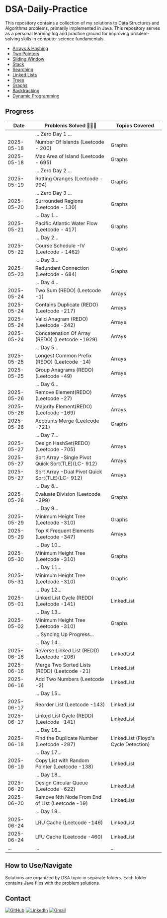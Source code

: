 # DSA-Daily-Practice 

This repository contains a collection of my solutions to Data Structures and Algorithms problems, primarily implemented in Java. This repository serves as a personal learning log and practice ground for improving problem-solving skills in computer science fundamentals.

* [Arrays & Hashing](Arrays%20&%20Hashing)
* [Two Pointers](Two%20Pointers)
* [Sliding Window](Sliding%20Window)
* [Stack](Stack)
* [Searching](Searching)
* [Linked Lists](Linked%20Lists)
* [Trees](Trees)
* [Graphs](Graphs)
* [Backtracking](Backtracking)
* [Dynamic Programming](Dynamic%20Programming)

## Progress

| Date       | Problems Solved 🔨💪🏼                            | Topics Covered          |
|------------|--------------------------------------------------|-------------------------|
|            | ... Zero Day 1 ...                               |                         |
| 2025-05-18 | Number Of Islands (Leetcode - 200)               | Graphs                  |
| 2025-05-18 | Max Area of Island (Leetcode - 695)              | Graphs                  |
|            | ... Zero Day 2 ...                               |                         |
| 2025-05-19 | Rotting Oranges (Leetcode - 994)                 | Graphs                  |
|            | ... Zero Day 3 ...                               |                         |
| 2025-05-20 | Surrounded Regions (Leetcode - 130)              | Graphs                  |
|            | ... Day 1...                                     |                         |
| 2025-05-21 | Pacific Atlantic Water Flow (Leetcode - 417)     | Graphs                  |
|            | ... Day 2...                                     |                         |
| 2025-05-22 | Course Schedule -IV (Leetcode - 1462)            | Graphs                  |
|            | ... Day 3...                                     |                         |
| 2025-05-23 | Redundant Connection (Leetcode - 684)            | Graphs                  |
|            | ... Day 4...                                     |                         |
| 2025-05-24 | Two Sum (REDO) (Leetcode -1)                     | Arrays                  |
| 2025-05-24 | Contains Duplicate (REDO) (Leetcode -217)        | Arrays                  |
| 2025-05-24 | Valid Anagram (REDO) (Leetcode -242)             | Arrays                  |
| 2025-05-24 | Concatenation Of Array (REDO) (Leetcode -1929)   | Arrays                  |
|            | ... Day 5...                                     |                         |
| 2025-05-25 | Longest Common Prefix (REDO) (Leetcode -14)      | Arrays                  |
| 2025-05-25 | Group Anagrams (REDO) (Leetcode -49)             | Arrays                  |
|            | ... Day 6...                                     |                         |
| 2025-05-26 | Remove Element(REDO) (Leetcode -27)              | Arrays                  |
| 2025-05-26 | Majority Element(REDO) (Leetcode -169)           | Arrays                  |
| 2025-05-26 | Accounts Merge (Leetcode -721)             | Graphs                  |
|            | ... Day 7...                                     |                         |
| 2025-05-27 | Design HashSet(REDO) (Leetcode -705)             | Arrays                  |
| 2025-05-27 | Sort Array -Single Pivot Quick Sort(TLE)(LC- 912)| Arrays                  |
| 2025-05-27 | Sort Array -Dual Pivot Quick Sort(TLE)(LC- 912)  | Arrays                  |
|            | ... Day 8...                                     |                         |
| 2025-05-28 | Evaluate Division (Leetcode -399)                | Graphs                  |
|            | ... Day 9...                                     |                         |
| 2025-05-29 | Minimum Height Tree (Leetcode -310)              | Graphs                  |
| 2025-05-29 | Top K Frequent Elements (Leetcode -347)          | Arrays                  |
|            | ... Day 10...                                    |                         |
| 2025-05-30 | Minimum Height Tree (Leetcode -310)              | Graphs                  |
|            | ... Day 11...                                    |                         |
| 2025-05-31 | Minimum Height Tree (Leetcode -310)              | Graphs                  |
|            | ... Day 12...                                    |                         |
| 2025-05-01 | Linked List Cycle (REDD) (Leetcode -141)         | LinkedList              |
|            | ... Day 13...                                    |                         |
| 2025-05-02 | Minimum Height Tree (Leetcode -310)              | Graphs                  |
|            | ... Syncing Up Progress...                       |                         |
|            | ... Day 14...                                    |                         |
| 2025-06-16 | Reverse Linked List (REDD) (Leetcode -206)       | LinkedList              |
| 2025-06-16 | Merge Two Sorted Lists (REDD) (Leetcode -21)     | LinkedList              |
| 2025-06-16 | Add Two Numbers (Leetcode -2)                    | LinkedList              |
|            | ... Day 15...                                    |                         |
| 2025-06-17 | Reorder List (Leetcode -143)                     | LinkedList              |
| 2025-06-17 | Linked List Cycle (REDD) (Leetcode -141)         | LinkedList              |
|            | ... Day 16...                                    |                         |
| 2025-06-18 | Find the Duplicate Number (Leetcode -287)        | LinkedList  (Floyd's Cycle Detection)            |
|            | ... Day 17...                                    |                         |
| 2025-06-19 | Copy List with Random Pointer (Leetcode -138)    | LinkedList              |
|            | ... Day 18...                                    |                         |
| 2025-06-20 | Design Circular Queue (Leetcode -622)            | LinkedList              |
| 2025-06-20 | Remove Nth Node From End of List (Leetcode -19)  | LinkedList              |
|            | ... Day 19...                                    |                         |
| 2025-06-24 | LRU Cache (Leetcode -146)                        | LinkedList              |
| 2025-06-24 | LFU Cache (Leetcode -460)                        | LinkedList              |
| ...        | ...                                              | ...                     |

## How to Use/Navigate

Solutions are organized by DSA topic in separate folders. Each folder contains Java files with the problem solutions.

## Contact

[![GitHub](https://img.shields.io/badge/GitHub-181717?style=flat-square&logo=github&logoColor=ffffff)](https://github.com/Haririshikesh/)
[![LinkedIn](https://img.shields.io/badge/LinkedIn-0A66C2?style=flat-square&logo=linkedin&logoColor=ffffff)](https://www.linkedin.com/in/RishikeshKesavan/)
[![Gmail](https://img.shields.io/badge/Gmail-D14836?style=flat-square&logo=gmail&logoColor=ffffff)](mailto:haririshikeshk2003@gmail.com)
